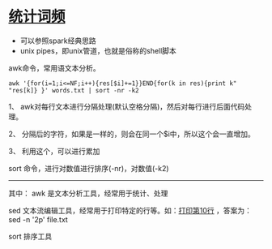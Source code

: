# [统计词频](https://leetcode-cn.com/problems/word-frequency/submissions/)

* 可以参照spark经典思路  
* unix pipes，即unix管道，也就是俗称的shell脚本  

awk命令，常用语文本分析。  

```
awk '{for(i=1;i<=NF;i++){res[$i]+=1}}END{for(k in res){print k" "res[k]} }' words.txt | sort -nr -k2
```

1、 awk对每行文本进行分隔处理(默认空格分隔)，然后对每行进行后面代码处理。
  
2、 分隔后的字符，如果是一样的，则会在同一个$i中，所以这个会一直增加。  

3、 利用这个，可以进行累加  


sort 命令，进行对数值进行排序(-nr)，对数值(-k2)
***
其中：
awk 是文本分析工具，经常用于统计、处理  

sed 文本流编辑工具，经常用于打印特定的行等。如：[打印第10行](https://leetcode-cn.com/problems/tenth-line/) ，答案为：sed -n '2p' file.txt  

sort 排序工具  